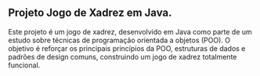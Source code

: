 ## Projeto Jogo de Xadrez em Java.
Este projeto é um jogo de xadrez, desenvolvido em Java como parte de um estudo sobre técnicas de programação orientada a objetos (POO). O objetivo é reforçar os principais princípios da POO, estruturas de dados e padrões de design comuns, construindo um jogo de xadrez totalmente funcional.
